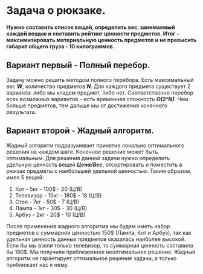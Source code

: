 # Задача о рюкзаке. 
**Нужно составить список вещей, определить вес, занимаемый каждой вещью и составить рейтинг ценности предметов. Итог – максимизировать материальную ценность предметов и не превысить габарит общего груза - 10 килограммов.**
## Вариант первый - Полный перебор. 
Задачу можно решить методом полного перебора. Есть максимальный вес ***W***, количество предметов ***N***. Для каждого предмета существует 2 варианта: либо мы кладем предмет, либо нет. Соответственно перебор всех возможных вариантов - есть временная сложность ***O(2^N)***. Чем больше предметов, тем дальше мы от достижения конечного результата.
## Вариант второй - Жадный алгоритм.
Жадный алгоритм подразумевает принятие локально оптимального решения на каждом шаге. Конечное решение может быть оптимальным. Для решения данной задачи нужно определить удельную ценность вещей ***Цена/Вес***, отсортировать и поместить в рюкзак предметы с наибольшей удельной ценностью.
Таким образом, имея 5 вещей:

 1. Кот - 5кг - 100$ - 20 (Ц/В)
 2. Телевизор - 10кг - 180$ - 18 (Ц/В)
 3. Стол - 7кг - 50$ - 7 (Ц/В)
 4. Лампа - 1кг - 30$ - 30 (Ц/В)
 5. Арбуз - 2кг - 20$ - 10 (Ц/В)

После применения жадного алгоритма мы будем иметь набор предметов с суммарной ценностью 150$ (Лампа, Кот и Арбуз), так как удельная ценность данных предметов оказалась наиболее высокой. Если бы мы взяли только телевизор, то суммарная ценность составила бы 180$. Мы получили приблеженное неоптимальное решение. Жадный алгоритм не гарантирует оптимальное решение задачи, а только приближает нас к нему.
